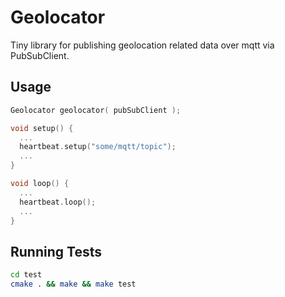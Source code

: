 # Geolocator

Tiny library for publishing geolocation related data over mqtt via PubSubClient.

## Usage

```c++
Geolocator geolocator( pubSubClient );

void setup() {
  ...
  heartbeat.setup("some/mqtt/topic");
  ...
}

void loop() {
  ...
  heartbeat.loop();
  ...
}
```

## Running Tests

```bash
cd test
cmake . && make && make test
```
